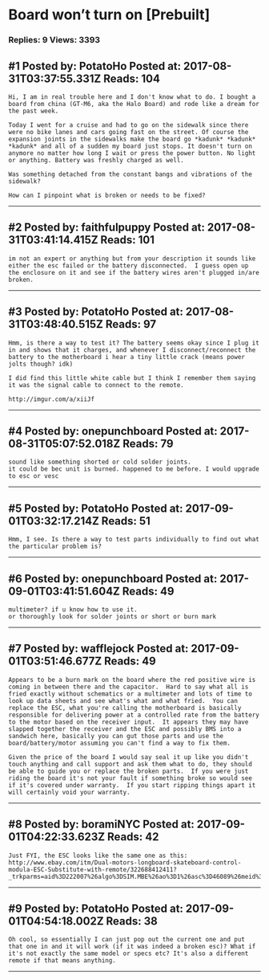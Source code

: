 # Board won&rsquo;t turn on \[Prebuilt\]

### Replies: 9 Views: 3393

## \#1 Posted by: PotatoHo Posted at: 2017-08-31T03:37:55.331Z Reads: 104

```
Hi, I am in real trouble here and I don't know what to do. I bought a board from china (GT-M6, aka the Halo Board) and rode like a dream for the past week. 

Today I went for a cruise and had to go on the sidewalk since there were no bike lanes and cars going fast on the street. Of course the expansion joints in the sidewalks make the board go *kadunk* *kadunk* *kadunk* and all of a sudden my board just stops. It doesn't turn on anymore no matter how long I wait or press the power button. No light or anything. Battery was freshly charged as well.

Was something detached from the constant bangs and vibrations of the sidewalk?

How can I pinpoint what is broken or needs to be fixed?
```

---
## \#2 Posted by: faithfulpuppy Posted at: 2017-08-31T03:41:14.415Z Reads: 101

```
im not an expert or anything but from your description it sounds like either the esc failed or the battery disconnected.  I guess open up the enclosure on it and see if the battery wires aren't plugged in/are broken.
```

---
## \#3 Posted by: PotatoHo Posted at: 2017-08-31T03:48:40.515Z Reads: 97

```
Hmm, is there a way to test it? The battery seems okay since I plug it in and shows that it charges, and whenever I disconnect/reconnect the battery to the motherboard i hear a tiny little crack (means power jolts though? idk)

I did find this little white cable but I think I remember them saying it was the signal cable to connect to the remote.

http://imgur.com/a/xiiJf
```

---
## \#4 Posted by: onepunchboard Posted at: 2017-08-31T05:07:52.018Z Reads: 79

```
sound like something shorted or cold solder joints. 
it could be bec unit is burned. happened to me before. I would upgrade to esc or vesc
```

---
## \#5 Posted by: PotatoHo Posted at: 2017-09-01T03:32:17.214Z Reads: 51

```
Hmm, I see. Is there a way to test parts individually to find out what the particular problem is?
```

---
## \#6 Posted by: onepunchboard Posted at: 2017-09-01T03:41:51.604Z Reads: 49

```
multimeter? if u know how to use it.
or thoroughly look for solder joints or short or burn mark
```

---
## \#7 Posted by: wafflejock Posted at: 2017-09-01T03:51:46.677Z Reads: 49

```
Appears to be a burn mark on the board where the red positive wire is coming in between there and the capacitor.  Hard to say what all is fried exactly without schematics or a multimeter and lots of time to look up data sheets and see what's what and what fried.  You can replace the ESC, what you're calling the motherboard is basically responsible for delivering power at a controlled rate from the battery to the motor based on the receiver input.  It appears they may have slapped together the receiver and the ESC and possibly BMS into a sandwich here, basically you can gut those parts and use the board/battery/motor assuming you can't find a way to fix them.

Given the price of the board I would say seal it up like you didn't touch anything and call support and ask them what to do, they should be able to guide you or replace the broken parts.  If you were just riding the board it's not your fault if something broke so would see if it's covered under warranty.  If you start ripping things apart it will certainly void your warranty.
```

---
## \#8 Posted by: boramiNYC Posted at: 2017-09-01T04:22:33.623Z Reads: 42

```
Just FYI, the ESC looks like the same one as this:
http://www.ebay.com/itm/Dual-motors-longboard-skateboard-control-modula-ESC-Substitute-with-remote/322688412411?_trkparms=aid%3D222007%26algo%3DSIM.MBE%26ao%3D1%26asc%3D46089%26meid%3Da83652835ed141ffa3a2f9756578944b%26pid%3D100011%26rk%3D2%26rkt%3D12%26sd%3D302332736118&_trksid=p2047675.c100011.m1850
```

---
## \#9 Posted by: PotatoHo Posted at: 2017-09-01T04:54:18.002Z Reads: 38

```
Oh cool, so essentially I can just pop out the current one and put that one in and it will work (if it was indeed a broken esc)? What if it's not exactly the same model or specs etc? It's also a different remote if that means anything.
```

---
